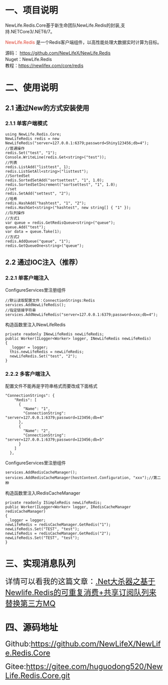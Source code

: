 <h1>一、项目说明</h1>
<p>NewLife.Redis.Core基于新生命团队NewLife.Redis的封装,支持.NETCore3/.NET6/7。</p>
<p dir="auto"><span style="color: #e03e2d;">NewLife.Redis</span> 是一个Redis客户端组件，以高性能处理大数据实时计算为目标。</p>
<p dir="auto">源码：&nbsp;<a href="https://github.com/NewLifeX/NewLife.Redis">https://github.com/NewLifeX/NewLife.Redis</a><br />Nuget：NewLife.Redis<br />教程：<a href="https://newlifex.com/core/redis" rel="nofollow">https://newlifex.com/core/redis</a></p>
<h1>二、使用说明</h1>
<h2>2.1 通过New的方式安装使用</h2>
<h3>2.1.1 单客户端模式</h3>
<pre class="language-csharp highlighter-hljs"><code>using NewLife.Redis.Core;
NewLifeRedis redis = new NewLifeRedis("server=127.0.0.1:6379;password=Shiny123456;db=4");
//普通操作
redis.Set("test", "1");
Console.WriteLine(redis.Get&lt;string&gt;("test"));
//列表
redis.ListAdd("listtest", 1);
redis.ListGetAll&lt;string&gt;("listtest");
//SortedSet
redis.SortedSetAdd("sortsettest", "1", 1.0);
redis.SortedSetIncrement("sortsettest", "1", 1.0);
//set
redis.SetAdd("settest", "2");
//哈希
redis.HashAdd("hashtest", "1", "2");
redis.HashGet&lt;string&gt;("hashtest", new string[] { "1" });
//队列操作
//方式1
var queue = redis.GetRedisQueue&lt;string&gt;("queue");
queue.Add("test");
var data = queue.Take(1);
//方式2
redis.AddQueue("queue", "1");
redis.GetQueueOne&lt;string&gt;("queue");</code></pre>
<h2>2.2 通过IOC注入（推荐）</h2>
<h3>2.2.1 单客户端注入</h3>
<p>ConfigureServices里注册组件</p>
<pre class="language-csharp highlighter-hljs"><code>//默认读取配置文件：ConnectionStrings:Redis
services.AddNewLifeRedis();
//指定链接字符串
services.AddNewLifeRedis("server=127.0.0.1:6379;password=xxx;db=4");</code></pre>
<p>构造函数里注入INewLifeRedis</p>
<pre class="language-csharp highlighter-hljs"><code>private readonly INewLifeRedis newLifeRedis;
public Worker(ILogger&lt;Worker&gt; logger, INewLifeRedis newLifeRedis)
{
  _logger = logger;
  this.newLifeRedis = newLifeRedis;
  newLifeRedis.Set("test", "2");
}</code></pre>
<h3>2.2.2 多客户端注入</h3>
<p>配置文件不能再是字符串格式而要改成下面格式</p>
<pre class="language-csharp highlighter-hljs"><code>"ConnectionStrings": {
    "Redis": [
      {
        "Name": "1",
        "ConnectionString": "server=127.0.0.1:6379;password=123456;db=4"
      },
      {
        "Name": "2",
        "ConnectionString": "server=127.0.0.1:6379;password=123456;db=5"
      }
    ]
  },</code></pre>
<p>ConfigureServices里注册组件</p>
<pre class="language-csharp highlighter-hljs"><code>services.AddRedisCacheManager();
services.AddRedisCacheManager(hostContext.Configuration, "xxx");//第二种</code></pre>
<p>构造函数里注入IRedisCacheManager</p>
<pre class="language-csharp highlighter-hljs"><code>private readonly ISimpleRedis newLifeRedis;
public Worker(ILogger&lt;Worker&gt; logger, IRedisCacheManager redisCacheManager)
{
 _logger = logger;
newLifeRedis = redisCacheManager.GetRedis("1");
newLifeRedis.Set("TEST", "test");
newLifeRedis = redisCacheManager.GetRedis("2");
newLifeRedis.Set("TEST", "test");
}</code></pre>
<h1>三、实现消息队列</h1>
<p><span style="font-size: 24px;">详情可以看我的这篇文章：<a href="https://www.cnblogs.com/huguodong/p/16434717.html" target="_blank" rel="noopener">.Net大杀器之基于Newlife.Redis的可重复消费+共享订阅队列来替换第三方MQ</a></span></p>
<h1>四、源码地址</h1>
<p><span style="font-size: 24px;">Github:<a href="https://github.com/NewLifeX/NewLife.Redis.Core" target="_blank" rel="noopener">https://github.com/NewLifeX/NewLife.Redis.Core</a></span></p>
<p><span style="font-size: 24px;">Gitee:<a href="https://gitee.com/huguodong520/NewLife.Redis.Core.git" target="_blank" rel="noopener">https://gitee.com/huguodong520/NewLife.Redis.Core.git</a></span></p>